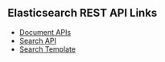 ## Elasticsearch REST API Links
  * [Document APIs](https://www.elastic.co/guide/en/elasticsearch/reference/current/docs.html)
  * [Search API](https://www.elastic.co/guide/en/elasticsearch/reference/current/search-search.html#search-search-api-example)
  * [Search Template](https://www.elastic.co/guide/en/elasticsearch/reference/current/search-template.html)
